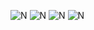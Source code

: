 ![N](https://drive.google.com/a/code.edu.az/uc?authuser=0&id=1RE2GmM5h9BNnAyNP-e8AO5qaL-0B_VaR&export=download)
![N](https://drive.google.com/a/code.edu.az/uc?authuser=0&id=1cjMz-ZLNO2lNLSqOUgCr5lEPnp1c1R29&export=download)
![N](https://drive.google.com/a/code.edu.az/uc?authuser=0&id=1HxobGyOKtbtm2CXy9XRpEeE3MalUU-wk&export=download)
![N](https://drive.google.com/a/code.edu.az/uc?authuser=0&id=1xQo13BqhL_4OaV3CBqJCyTrBSvW-2Uwj&export=download)
